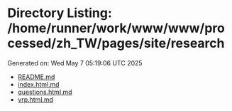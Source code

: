 # Directory Listing: /home/runner/work/www/www/processed/zh_TW/pages/site/research
Generated on: Wed May  7 05:19:06 UTC 2025

- [README.md](README.md)
- [index.html.md](index.html.md)
- [questions.html.md](questions.html.md)
- [vrp.html.md](vrp.html.md)
